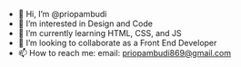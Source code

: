 - 👋 Hi, I’m @priopambudi
- 👀 I’m interested in Design and Code
- 🌱 I’m currently learning HTML, CSS, and JS
- 💞️ I’m looking to collaborate as a Front End Developer
- 📫 How to reach me:
	email: priopambudi869@gmail.com

<!---
priopambudi/priopambudi is a ✨ special ✨ repository because its `README.md` (this file) appears on your GitHub profile.
You can click the Preview link to take a look at your changes.
--->
